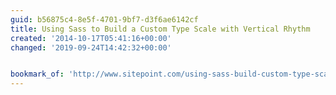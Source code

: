 ```yaml
---
guid: b56875c4-8e5f-4701-9bf7-d3f6ae6142cf
title: Using Sass to Build a Custom Type Scale with Vertical Rhythm
created: '2014-10-17T05:41:16+00:00'
changed: '2019-09-24T14:42:32+00:00'


bookmark_of: 'http://www.sitepoint.com/using-sass-build-custom-type-scale-vertical-rhythm/'
---
```




